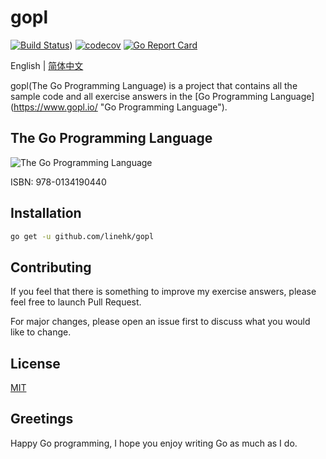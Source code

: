 # gopl

[![Build Status](https://travis-ci.org/linehk/gopl.svg?branch=master)](https://travis-ci.org/linehk/gopl))
[![codecov](https://codecov.io/gh/linehk/gopl/branch/master/graph/badge.svg)](https://codecov.io/gh/linehk/gopl)
[![Go Report Card](https://goreportcard.com/badge/github.com/linehk/gopl)](https://goreportcard.com/report/github.com/linehk/gopl)

English | [简体中文](./README-zh_CN.md "简体中文")

gopl(The Go Programming Language) is a project that contains all the sample code and all exercise answers in the [Go Programming Language] (https://www.gopl.io/ "Go Programming Language").

## The Go Programming Language

![The Go Programming Language](https://i.loli.net/2019/03/30/5c9f2138bed41.png "The Go Programming Language")

ISBN: 978-0134190440

## Installation

```bash
go get -u github.com/linehk/gopl
```

## Contributing

If you feel that there is something to improve my exercise answers, please feel free to launch Pull Request.

For major changes, please open an issue first to discuss what you would like to change.

## License

[MIT](https://choosealicense.com/licenses/mit/)

## Greetings

Happy Go programming, I hope you enjoy writing Go as much as I do.